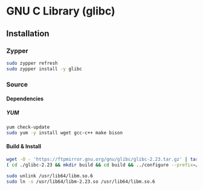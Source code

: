 # GNU C Library (glibc)

## Installation

### Zypper

```sh
sudo zypper refresh
sudo zypper install -y glibc
```

### Source

#### Dependencies

##### YUM

```sh
yum check-update
sudo yum -y install wget gcc-c++ make bison
```

#### Build & Install

```sh
wget -O - 'https://ftpmirror.gnu.org/gnu/glibc/glibc-2.23.tar.gz' | tar -xz
( cd ./glibc-2.23 && mkdir build && cd build && ../configure --prefix=/usr && make -j 4 && sudo make install ) && rm -fR ./glibc-2.23
```

```sh
sudo unlink /usr/lib64/libm.so.6
sudo ln -s /usr/lib64/libm-2.23.so /usr/lib64/libm.so.6
```

